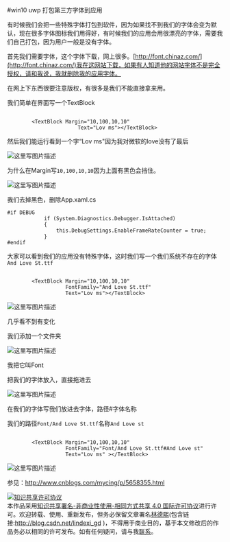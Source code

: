 #win10 uwp 打包第三方字体到应用

有时候我们会把一些特殊字体打包到软件，因为如果找不到我们的字体会变为默认，现在很多字体图标我们用得好，有时候我们的应用会用很漂亮的字体，需要我们自己打包，因为用户一般是没有字体。

首先我们需要字体，这个字体下载，网上很多。[http://font.chinaz.com/](http://font.chinaz.com/)我在这网站下载，如果有人知道他的网站字体不是完全授权，请和我说，我就删除我的应用字体。

在网上下东西很要注意版权，有很多是我们不能直接拿来用。

我们简单在界面写一个TextBlock

```

        <TextBlock Margin="10,100,10,10"
                       Text="Lov ms"></TextBlock>

```

然后我们能运行看到一个字“Lov ms"因为我对微软的love没有了最后

![这里写图片描述](http://img.blog.csdn.net/20160918094918630)

为什么在Margin写`10,100,10,10`因为上面有黑色会挡住。

![这里写图片描述](http://img.blog.csdn.net/20160918094933677) 

我们去掉黑色，删除App.xaml.cs

```
#if DEBUG
            if (System.Diagnostics.Debugger.IsAttached)
            {
                this.DebugSettings.EnableFrameRateCounter = true;
            }
#endif

```

大家可以看到我们的应用没有特殊字体，这时我们写一个我们系统不存在的字体`And Love St.ttf`

```

        <TextBlock Margin="10,100,10,10"
                   FontFamily="And Love St.ttf"
                   Text="Lov ms"></TextBlock>

```


![这里写图片描述](http://img.blog.csdn.net/20160918094918630)

几乎看不到有变化

我们添加一个文件夹

![这里写图片描述](http://img.blog.csdn.net/20160918095356790) 

我把它叫Font

把我们的字体放入，直接拖进去

![这里写图片描述](http://img.blog.csdn.net/20160918095623994) 

在我们的字体写我们放进去字体，路径#字体名称

我们的路径`Font/And Love St.ttf`名称`And Love st`

```

        <TextBlock Margin="10,100,10,10"
                   FontFamily="Font/And Love St.ttf#And Love st"
                   Text="Lov ms" ></TextBlock> 

```

![这里写图片描述](http://img.blog.csdn.net/20160918100115278) 

参见：http://www.cnblogs.com/mycing/p/5658355.html

 <a rel="license" href="http://creativecommons.org/licenses/by-nc-sa/4.0/"><img alt="知识共享许可协议" style="border-width:0" src="https://i.creativecommons.org/l/by-nc-sa/4.0/88x31.png" /></a><br />本作品采用<a rel="license" href="http://creativecommons.org/licenses/by-nc-sa/4.0/">知识共享署名-非商业性使用-相同方式共享 4.0 国际许可协议</a>进行许可。欢迎转载、使用、重新发布，但务必保留文章署名[林德熙](http://blog.csdn.net/lindexi_gd)(包含链接:http://blog.csdn.net/lindexi_gd )，不得用于商业目的，基于本文修改后的作品务必以相同的许可发布。如有任何疑问，请与我[联系](mailto:lindexi_gd@163.com)。
